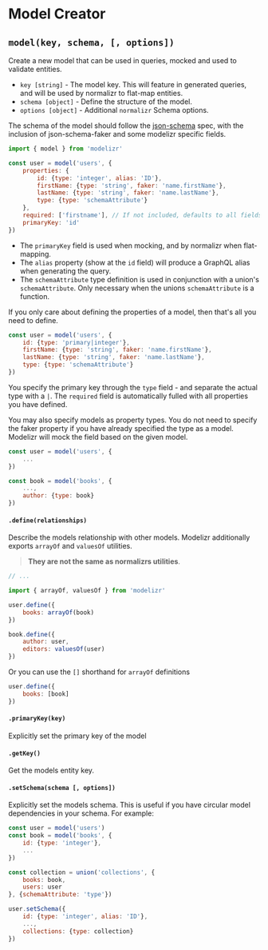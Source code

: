 # Model Creator

## `model(key, schema, [, options])`

Create a new model that can be used in queries, mocked and used to validate entities.

+ `key [string]` - The model key. This will feature in generated queries, and will be used by normalizr to flat-map entities.
+ `schema [object]` - Define the structure of the model.
+ `options [object]` - Additional `normalizr` Schema options.

The schema of the model should follow the [json-schema](http://json-schema.org/) spec, with the inclusion of json-schema-faker and some modelizr specific fields.

```javascript
import { model } from 'modelizr'

const user = model('users', {
    properties: {
        id: {type: 'integer', alias: 'ID'},
        firstName: {type: 'string', faker: 'name.firstName'},
        lastName: {type: 'string', faker: 'name.lastName'},
        type: {type: 'schemaAttribute'}
    },
    required: ['firstname'], // If not included, defaults to all fields that are a part of properties
    primaryKey: 'id'
})
```
+ The `primaryKey` field is used when mocking, and by normalizr when flat-mapping.
+ The `alias` property (show at the `id` field) will produce a GraphQL alias when generating the query.
+ The `schemaAttribute` type definition is used in conjunction with a union's `schemaAttribute`. Only necessary when the unions `schemaAttribute` is a function.

If you only care about defining the properties of a model, then that's all you need to define.
```javascript
const user = model('users', {
    id: {type: 'primary|integer'},
    firstName: {type: 'string', faker: 'name.firstName'},
    lastName: {type: 'string', faker: 'name.lastName'},
    type: {type: 'schemaAttribute'}
})
```
You specify the primary key through the `type` field - and separate the actual type with a `|`. The `required` field is automatically fulled with all properties you have defined.

You may also specify models as property types. You do not need to specify the faker property if you have already specified the type as a model. Modelizr will mock the field based on the
given model.
```javascript
const user = model('users', {
    ...
})

const book = model('books', {
    ...,
    author: {type: book}
})
```

#### `.define(relationships)`

Describe the models relationship with other models. Modelizr additionally exports `arrayOf` and `valuesOf` utilities.

> **They are not the same as normalizrs utilities**.

```javascript
// ...

import { arrayOf, valuesOf } from 'modelizr'

user.define({
    books: arrayOf(book)
})

book.define({
    author: user,
    editors: valuesOf(user)
})
```
Or you can use the `[]` shorthand for `arrayOf` definitions

```javascript
user.define({
    books: [book]
})
```

#### `.primaryKey(key)`

Explicitly set the primary key of the model

#### `.getKey()`

Get the models entity key.

#### `.setSchema(schema [, options])`

Explicitly set the models schema. This is useful if you have circular model dependencies in your schema. For example:

```javascript
const user = model('users')
const book = model('books', {
    id: {type: 'integer'},
    ...
})

const collection = union('collections', {
    books: book,
    users: user
}, {schemaAttribute: 'type'})

user.setSchema({
    id: {type: 'integer', alias: 'ID'},
    ...,
    collections: {type: collection}
})
```